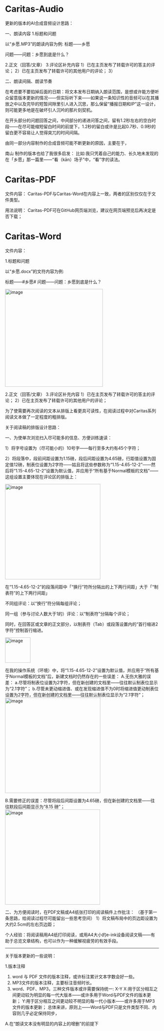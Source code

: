 # Caritas-Audio

更新的版本的AI合成音频设计思路：

一、朗读内容
1.标题和问题

以“乡愿.MP3”的朗读内容为例:
标题——乡愿

问题——问题：乡愿到底是什么？

2.正文（回答/文章）
3.评论区补充内容
1）已在主页发布了转载许可的答主的评论；
2）已在主页发布了转载许可的其他用户的评论；
3）

二、朗读间隔、朗读节奏

在考虑要不要掐掉后面的日期：将文本发布日期纳入朗读范围，是想或许能方便听众留意版本更新的情况——但实际听下来——如果说一条知识性的音频可以在其播放之中以及完毕的短暂间隙里引人进入沉思，那么保留“播报日期和IP”这一设计，则可能更多地是在破坏引人沉吟的那片刻契机。

在开头部分的问题回答之间，中间部分的递进问答之间，留有1.2秒左右的空白时段——在尽可能缩短留白时间的前提下，1.2秒的留白或许是比起0.7秒、0.9秒的留白更不容易让人觉得突兀的时间间隔。

由同一部分内容制作的合成音频可能不断更新的原因，主要在于，

南山 制作的版本也给了我很多启发：
比如:我只凭着自己的能力、长久地未发现的在「乡愿」那一篇里——“看（kān）场子”中，“看”字的读法。



# Caritas-PDF

文件内容：
 Caritas-PDF与Caritas-Word在内容上一致，两者的区别仅仅在于文件类型。
 
用法说明：
 Caritas-PDF可在GitHub网页端浏览，建议在网页端预览后再决定是否下载； 


# Caritas-Word

文件内容：

1.标题和问题

以“乡愿.docx”的文符内容为例:

标题——#乡愿#
问题——问题：乡愿到底是什么？

<img width="320" alt="image" src="https://user-images.githubusercontent.com/52726689/187063842-75ef2b7f-f0f0-4bc5-a3ca-0e6074f73f31.png">


2.正文（回答/文章）
3.评论区补充内容
1）已在主页发布了转载许可的答主的评论；
2）已在主页发布了转载许可的其他用户的评论；

为了使需要再次阅读的文本从排版上看更具可读性，在阅读过程中对Caritas系列阅读文本做了一定程度的粗排版。

关于阅读稿的排版设计思路：

一、为使单次浏览扫入尽可能多的信息、方便训练速读：

1）将字号设置为（尽可能小的）10号字——每行至多大约有45个字符；

2）将段落中，段前间距设置为1.15磅，段后间距设置为4.65磅，行距值设置为固定值12磅，制表位设置为2字符——姑且将这些参数称为“1.15-4.65-12-2”——然后将“1.15-4.65-12-2”设置为默认值，并应用于“所有基于Normal模板的文档”——这组设置主要体现在评论区的排版上：

<img width="312" alt="image" src="https://user-images.githubusercontent.com/52726689/187008921-ac449f0e-0958-48ef-856b-e5e574fbeb12.png">

在“1.15-4.65-12-2”的段落间距中「“换行”符所分隔出的上下两行间距」大于「“制表符”的上下两行间距」

不同组评论：以“换行”符分隔每组评论；

同一组（参与讨论人数大于1的）评论：以“制表符”分隔每个评论；

同时，在回答区或文章的正文部分，以制表符（Tab）或段落设置内的“首行缩进2字符”控制首行缩进。

<img width="83" alt="image" src="https://user-images.githubusercontent.com/52726689/187009458-918aa6b5-8aae-4cc5-8902-72564b04f9a6.png">

在我的操作系统（环境）中，将“1.15-4.65-12-2”设置为默认值，并应用于“所有基于Normal模板的文档”后，新建文档时仍然存在的一些误差：
A.无伤大雅的误差：
a.尽管将制表位设置为2字符，但在新创建的文档里——往往默认制表位显示为“2.1字符”；
b.尽管未更动缩进值、或在发现缩进值不为0时将缩进值更动制表位设置为2字符，但在新创建的文档里——往往默认制表位显示为“2.1字符”；
<img width="312" alt="image" src="https://user-images.githubusercontent.com/52726689/187009976-4ed4d9af-e3a2-44fb-ab22-12239e8b5e6b.png">


B.需要修正的误差：尽管将段后间距设置为4.65磅，但在新创建的文档里——往往默段后间距显示为“8.15 磅”；
<img width="311" alt="image" src="https://user-images.githubusercontent.com/52726689/187009953-0e9680f4-55ff-42ec-981e-ba70c73baef1.png">



二、为方便阅读时，在PDF文稿或A4纸张打印的阅读稿件上作批注：
（基于第一条思路，给阅读过程尽可能留出一些思考空间）
1）将文稿布局中的页边距设置为大约2.5cm的左右页边距；


个人经验：将阅读稿用A4纸打印阅读，或用A4大小的e-ink设备阅读文稿——有助于总览文章结构，也可以作为一种缓解视疲劳的有效手段。

---

关于版本更新的一些说明：

1.版本注释
1) word 与 PDF 文件的版本注释，或许标注累计文本字数会好一些。
2) MP3文件的版本注释，主要标注音频时长。
3) word、PDF、MP3，三种文件版本或许需要保持统一:
X-Y
X:用于区分相互之间更动较为明显的每一代大版本——或许多用于Word与PDF文件的版本更新；
Y:用于区分相互之间更动较不明显的每一代小版本——或许多用于MP3文件的版本更新；
总体来讲，原则上——Word与PDF只是文件类型不同、内容则几乎必定保持同步，

  A.在“朗读文本没有明显的内容上的增删”的前提下
  
  
  
